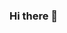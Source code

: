### Hi there 👋

<!--
**alejandrasierra03/alejandrasierra03** is a ✨ _special_ ✨ repository because its `README.md` (this file) appears on your GitHub profile.

Here are some ideas to get you started:

- :blush: I’m Alejandra Chaparro Sierra
- :dizzy: I’m 17 years old
- :boom: I’m learning to use the github tool.
- :swimmer: I like swimming is my favorite sport
- :dancer: I enjoy dancing 
- :v: I want to study medicine
- :horse_racing: I like horses, I find them elegant and strong.
